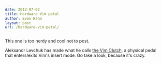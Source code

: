 ```yaml
---
date: 2012-07-02
title: Hardware Vim petal
author: Evan Hahn
layout: post
url: /hardware-vim-petal/
---
```


This one is too nerdy and cool not to post.

Aleksandr Levchuk has made what he calls [the Vim Clutch](https://github.com/alevchuk/vim-clutch/blob/master/README.md), a physical pedal that enters/exits Vim's insert mode. Go take a look, because it's crazy.
